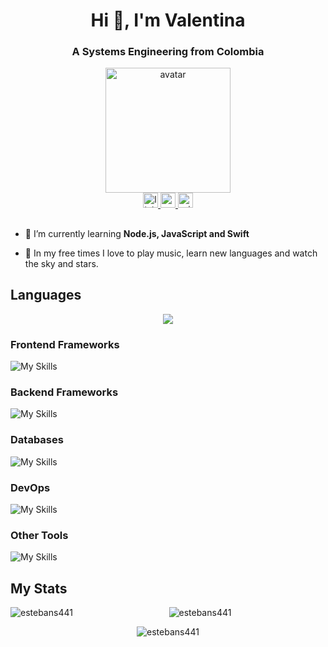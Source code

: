 <h1 align="center">Hi 👋, I'm Valentina</h1>
<h3 align="center">A Systems Engineering from Colombia </h3>

<div align="center">
  <img  src="https://octodex.github.com/images/femalecodertocat.png"
       alt="avatar" width="200" height="200" /></a>
</div>

<div align="center">
  <a href="https://www.linkedin.com/in/sara-valentina-sierra-escobar-5342611b9/ target="_blank">
    <img src="https://img.shields.io/static/v1?message=LinkedIn&logo=linkedin&label=&color=0077B5&logoColor=white&labelColor=&style=for-the-badge" height="24" alt="linkedin logo"  />
  </a>
  <a href="mailto:saravalentinasierraescobar@gmail.com">
    <img src="https://img.shields.io/static/v1?message=Gmail&logo=gmail&label=&color=D14836&logoColor=white&labelColor=&style=for-the-badge" height="24" alt="gmail logo"  />
  </a>
  <a href="mailto:sarissierra2003@hotmail.com">
    <img src="https://img.shields.io/static/v1?message=Outlook&logo=microsoft-outlook&label=&color=0078D4&logoColor=white&labelColor=&style=for-the-badge" height="24" alt="microsoft-outlook logo"  />
  </a>
</div>

##

- 🌱 I’m currently learning **Node.js, JavaScript and Swift**

- 🌟 In my free times I love to play music, learn new languages and watch the sky and stars.


## Languages
<p align="center">
  <a href="https://skillicons.dev">
    <img src="https://skillicons.dev/icons?i=c,cpp,java,python,kotlin,dart,html,css,js,typescript,r&perline=15" />
  </a>
</p>


### Frontend Frameworks
![My Skills](https://skillicons.dev/icons?i=angular)

### Backend Frameworks
![My Skills](https://skillicons.dev/icons?i=nodejs,spring,express)

### Databases
![My Skills](https://skillicons.dev/icons?i=mongodb,mysql,postgresql)

### DevOps
![My Skills](https://skillicons.dev/icons?i=docker)

### Other Tools
![My Skills](https://skillicons.dev/icons?i=git,firebase,androidstudio,flutter,scikitlearn,figma,arduino)


## My Stats

<p align = "center"><img align="left" src="https://github-readme-stats.vercel.app/api/top-langs?username=estebans441&show_icons=true&theme=react&locale=en&layout=donut" alt="estebans441" /></p>

<p align = "center"><img align="center" src="https://github-readme-stats.vercel.app/api?username=estebans441&show_icons=true&theme=react&locale=en" alt="estebans441" /></p>

<p align = "center"><img align="center" src="https://github-readme-streak-stats.herokuapp.com/?user=estebans441&theme=react" alt="estebans441" /></p>
